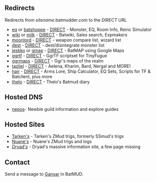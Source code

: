 ## Redirects

Redirects from _sitename_.batmudder.com to the _DIRECT_ URL

- [eq][eq] or [batshoppe][batshoppe] - [DIRECT][direct-batshoppe] - Monster, EQ, Room Info, Reinc Simulator
- [wiki][wiki] or [milk][milk] - [DIRECT][direct-wiki] - Batwiki, Sales search, Expmakers
- [moonlord][moonlord] - [DIRECT][direct-moonlord] - weapon compare list, wizard list
- [dest][dest] - [DIRECT][direct-dest] - dest/disintegrate monster list
- [jeskko][jeskko] or [gmap][gmap] - [DIRECT][direct-jeskko] - BatMAP using Google Maps
- [ggrtf][ggrtf] - [DIRECT][direct-ggrtf] - GgrTF scriptset for TinyFugue
- [ggrmaps][ggrmaps] - [DIRECT][direct-ggrmaps] - Ggr's maps of the realm
- [tazliel][tazliel] - [DIRECT][direct-tazliel] - Aelena, Kharim, Bard, Nergal and MORE!
- [hair][hair] - [DIRECT][direct-hair] - Arms Lore, Ship Calculator, EQ Sets, Scripts for TF & Batclient, plus more
- [thelo][thelo] - [DIRECT][direct-thelo] - Thelo's Batmud diary

## Hosted DNS

- [nepos][hosteddns-nepos]- Newbie guild information and explore guides

## Hosted Sites

- [Tarken's][hosted-tarken] - Tarken's ZMud trigs, formerly SSmud's trigs
- [Nuane's][hosted-nuane] - Nuane's ZMud trigs and logs
- [Dryad's][hosted-dryad] - Dryad's massive information site, a few page missing

## Contact

Send a message to [Ganvar](http://www.bat.org/char/ganvar) in BatMUD.

[eq]:  http://eq.batmudder.com
[batshoppe]:  http://batshoppe.batmudder.com
[direct-batshoppe]: http://batshoppe.dy.fi

[wiki]:  http://wiki.batmudder.com
[milk]:  http://milk.batmudder.com
[direct-wiki]: http://taikajuoma.ovh/wiki/Main_Page

[moonlord]:  http://moonlord.batmudder.com
[direct-moonlord]: https://web.archive.org/web/20180826203131/http://www.anvianet.fi/moonlord/batmud/barbarian.html

[dest]:  http://dest.batmudder.com
[direct-dest]: http://taikajuoma.ovh/wiki/Desters

[jeskko]:  http://jeskko.batmudder.com
[gmap]:  http://gmap.batmudder.com
[direct-jeskko]: http://jeskko.pupunen.net/gmap2/

[ggrtf]: http://ggrtf.batmudder.com
[direct-ggrtf]: https://tnsp.org/~ccr/ggrtf/

[ggrmaps]: http://ggrmaps.batmudder.com
[direct-ggrmaps]: https://tnsp.org/maps/

[tazliel]: http://tazliel.batmudder.com
[direct-tazliel]: https://sites.google.com/site/battazliel/

[hair]: http://hair.batmudder.com
[direct-hair]: http://flaprider.dyndns.org/~hair/batmud/

[thelo]: http://thelo.batmudder.com
[direct-thelo]: https://thelo.stronglytyped.org/

[hosteddns-nepos]: http://nepos.batmudder.com

[hosted-tarken]: http://tarken.batmudder.com
[hosted-nuane]: http://nuane.batmudder.com
[hosted-dryad]: http://dryad.batmudder.com
